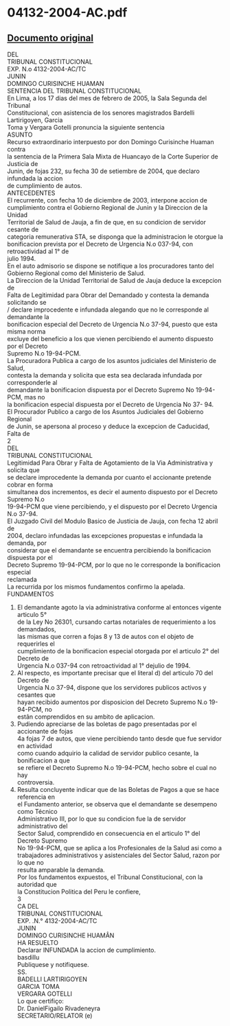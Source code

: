 
04132-2004-AC.pdf
=================
  
[Documento original](https://tc.gob.pe/jurisprudencia/2005/04132-2004-AC.pdf)  
---  
DEL  
TRIBUNAL CONSTITUCIONAL  
EXP. N.o 4132-2004-AC/TC  
JUNIN  
DOMINGO CURISINCHE HUAMAN  
SENTENCIA DEL TRIBUNAL CONSTITUCIONAL  
En Lima, a los 17 dias del mes de febrero de 2005, la Sala Segunda del Tribunal  
Constitucional, con asistencia de los senores magistrados Bardelli Lartirigoyen, Garcia  
Toma y Vergara Gotelli pronuncia la siguiente sentencia  
ASUNTO  
Recurso extraordinario interpuesto por don Domingo Curisinche Huaman contra  
la sentencia de la Primera Sala Mixta de Huancayo de la Corte Superior de Justicia de  
Junin, de fojas 232, su fecha 30 de setiembre de 2004, que declaro infundada la accion  
de cumplimiento de autos.  
ANTECEDENTES  
El recurrente, con fecha 10 de diciembre de 2003, interpone accion de  
cumplimiento contra el Gobierno Regional de Junin y la Direccion de la Unidad  
Territorial de Salud de Jauja, a fin de que, en su condicion de servidor cesante de  
categoria remunerativa STA, se disponga que la administracion le otorgue la  
bonificacion prevista por el Decreto de Urgencia N.o 037-94, con retroactividad al 1° de  
julio 1994.  
En el auto admisorio se dispone se notifique a los procuradores tanto del  
Gobierno Regional como del Ministerio de Salud.  
La Direccion de la Unidad Territorial de Salud de Jauja deduce la excepcion de  
Falta de Legitimidad para Obrar del Demandado y contesta la demanda solicitando se  
/ declare improcedente e infundada alegando que no le corresponde al demandante la  
bonificacion especial del Decreto de Urgencia N.o 37-94, puesto que esta misma norma  
excluye del beneficio a los que vienen percibiendo el aumento dispuesto por el Decreto  
Supremo N.o 19-94-PCM.  
La Procuradora Publica a cargo de los asuntos judiciales del Ministerio de Salud,  
contesta la demanda y solicita que esta sea declarada infundada por corresponderle al  
demandante la bonificacion dispuesta por el Decreto Supremo No 19-94-PCM, mas no  
la bonificacion especial dispuesta por el Decreto de Urgencia No 37- 94.  
El Procurador Publico a cargo de los Asuntos Judiciales del Gobierno Regional  
de Junin, se apersona al proceso y deduce la excepcion de Caducidad, Falta de  
2  
DEL  
TRIBUNAL CONSTITUCIONAL  
Legitimidad Para Obrar y Falta de Agotamiento de la Via Administrativa y solicita que  
se declare improcedente la demanda por cuanto el accionante pretende cobrar en forma  
simultanea dos incrementos, es decir el aumento dispuesto por el Decreto Supremo N.o  
19-94-PCM que viene percibiendo, y el dispuesto por el Decreto Urgencia N.o 37-94.  
El Juzgado Civil del Modulo Basico de Justicia de Jauja, con fecha 12 abril de  
2004, declaro infundadas las excepciones propuestas e infundada la demanda, por  
considerar que el demandante se encuentra percibiendo la bonificacion dispuesta por el  
Decreto Supremo 19-94-PCM, por lo que no le corresponde la bonificacion especial  
reclamada  
La recurrida por los mismos fundamentos confirmo la apelada.  
FUNDAMENTOS  
1. El demandante agoto la via administrativa conforme al entonces vigente articulo 5°  
de la Ley No 26301, cursando cartas notariales de requerimiento a los demandados,  
las mismas que corren a fojas 8 y 13 de autos con el objeto de requerirles el  
cumplimiento de la bonificacion especial otorgada por el articulo 2° del Decreto de  
Urgencia N.o 037-94 con retroactividad al 1° dejulio de 1994.  
2. Al respecto, es importante precisar que el literal d) del articulo 70 del Decreto de  
Urgencia N.o 37-94, dispone que los servidores publicos activos y cesantes que  
hayan recibido aumentos por disposicion del Decreto Supremo N.o 19-94-PCM, no  
estân comprendidos en su ambito de aplicacion.  
3. Pudiendo apreciarse de las boletas de pago presentadas por el accionante de fojas  
4a fojas 7 de autos, que viene percibiendo tanto desde que fue servidor en actividad  
como cuando adquirio la calidad de servidor publico cesante, la bonificacion a que  
se refiere el Decreto Supremo N.o 19-94-PCM, hecho sobre el cual no hay  
controversia.  
4. Resulta concluyente indicar que de las Boletas de Pagos a que se hace referencia en  
el Fundamento anterior, se observa que el demandante se desempeno como Técnico  
Administrativo III, por lo que su condicion fue la de servidor administrativo del  
Sector Salud, comprendido en consecuencia en el articulo 1° del Decreto Supremo  
No 19-94-PCM, que se aplica a los Profesionales de la Salud asi como a  
trabajadores administrativos y asistenciales del Sector Salud, razon por lo que no  
resulta amparable la demanda.  
Por los fundamentos expuestos, el Tribunal Constitucional, con la autoridad que  
la Constitucion Politica del Peru le confiere,  
3  
CA DEL  
TRIBUNAL CONSTITUCIONAL  
EXP. .N.° 4132-2004-AC/TC  
JUNIN  
DOMINGO CURISINCHE HUAMÂN  
HA RESUELTO  
Declarar INFUNDADA la accion de cumplimiento.  
basdillu  
Publiquese y notifiquese.  
SS.  
BADELLI LARTIRIGOYEN  
GARCIA TOMA  
VERGARA GOTELLI  
Lo que certifiço:  
Dr. DanielFigailo Rivadeneyra  
SECRETARIO/RELATOR (e)